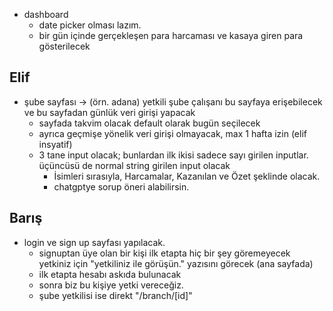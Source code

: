 - dashboard
    - date picker olması lazım.
    - bir gün içinde gerçekleşen para harcaması ve kasaya giren para gösterilecek

## Elif
- şube sayfası -> (örn. adana) yetkili şube çalışanı bu sayfaya erişebilecek ve bu sayfadan günlük veri girişi yapacak
    - sayfada takvim olacak default olarak bugün seçilecek
    - ayrıca geçmişe yönelik veri girişi olmayacak, max 1 hafta izin (elif insyatif)
    - 3 tane input olacak; bunlardan ilk ikisi sadece sayı girilen inputlar. üçüncüsü de normal string girilen input olacak
        - İsimleri sırasıyla, Harcamalar, Kazanılan ve Özet şeklinde olacak.
        - chatgptye sorup öneri alabilirsin.

## Barış
- login ve sign up sayfası yapılacak.
    - signuptan üye olan bir kişi ilk etapta hiç bir şey göremeyecek yetkiniz için "yetkiliniz ile görüşün." yazısını görecek (ana sayfada)
    - ilk etapta hesabı askıda bulunacak
    - sonra biz bu kişiye yetki vereceğiz.
    - şube yetkilisi ise direkt "/branch/[id]"